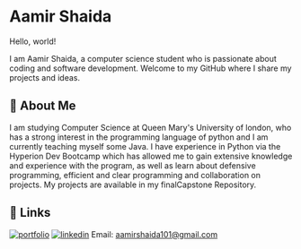 
# Aamir Shaida

Hello, world!

I am Aamir Shaida, a computer science student who is passionate about coding and software development. Welcome to my GitHub where I share my projects and ideas.



## 🚀 About Me
I am studying Computer Science at Queen Mary's University of london, who has a strong interest in the programming language of python and I am currently teaching myself some Java. I have experience in Python via the Hyperion Dev Bootcamp which has allowed me to gain extensive knowledge and experience with the program, as well as learn about defensive programming, efficient and clear programming and collaboration on projects.
My projects are available in my finalCapstone Repository.







## 🔗 Links
[![portfolio](https://img.shields.io/badge/my_portfolio-000?style=for-the-badge&logo=ko-fi&logoColor=white)](https://www.hyperiondev.com/portfolio/131094/)
[![linkedin](https://img.shields.io/badge/linkedin-0A66C2?style=for-the-badge&logo=linkedin&logoColor=white)](https://www.linkedin.com/in/aamir-shaida/)
Email:
aamirshaida101@gmail.com

